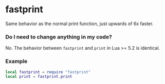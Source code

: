 # fastprint
Same behavior as the normal print function, just upwards of 6x faster.

### Do I need to change anything in my code?
No. The behavior between `fastprint` and `print` in Lua >= 5.2 is identical.

### Example
```lua
local fastprint = require "fastprint"
local print = fastprint.print
```
